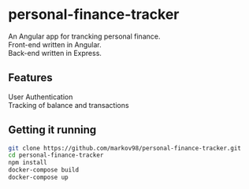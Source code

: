 # personal-finance-tracker
An Angular app for trancking personal finance.</br>
Front-end written in Angular.</br>
Back-end written in Express.

## Features
User Authentication</br>
Tracking of balance and transactions

## Getting it running
```bash
git clone https://github.com/markov98/personal-finance-tracker.git
cd personal-finance-tracker
npm install
docker-compose build
docker-compose up
```
